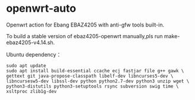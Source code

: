 # openwrt-auto

Openwrt action for Ebang EBAZ4205 with anti-gfw tools built-in.

To build a stable version of ebaz4205-openwrt manually,pls run make-ebaz4205-v4.14.sh.

Ubuntu dependency：

```
sudo apt update
sudo apt install build-essential ccache ecj fastjar file g++ gawk \
gettext git java-propose-classpath libelf-dev libncurses5-dev \
libncursesw5-dev libssl-dev python python2.7-dev python3 unzip wget \
python3-distutils python3-setuptools rsync subversion swig time \
xsltproc zlib1g-dev
```
